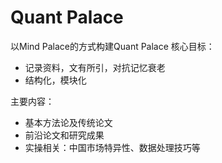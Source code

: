 # Quant Palace
以Mind Palace的方式构建Quant Palace
核心目标：
- 记录资料，文有所引，对抗记忆衰老
- 结构化，模块化

主要内容：
- 基本方法论及传统论文
- 前沿论文和研究成果
- 实操相关：中国市场特异性、数据处理技巧等